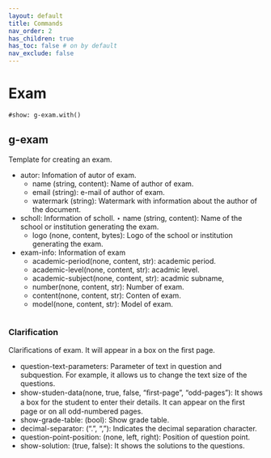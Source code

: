 ```yaml
---
layout: default
title: Commands
nav_order: 2
has_children: true
has_toc: false # on by default
nav_exclude: false
---
```

# Exam

```typst
#show: g-exam.with()
```

## g-exam

Template for creating an exam.
- autor: Infomation of autor of exam.
    - name (string, content): Name of author of exam.
    - email (string): e-mail of author of exam.
    - watermark (string): Watermark with information about the author of the document.
- scholl: Information of scholl.
    ‣ name (string, content): Name of the school or institution generating the exam.
    - logo (none, content, bytes): Logo of the school or institution generating the exam.
- exam-info: Information of exam
    - academic-period(none, content, str): academic period.
    - academic-level(none, content, str): acadmic level.
    - academic-subject(none, content, str): acadmic subname,
    - number(none, content, str): Number of exam.
    - content(none, content, str): Conten of exam.
    - model(none, content, str): Model of exam.

```
```

### Clarification

Clariﬁcations of exam. It will appear in a box on the ﬁrst page.
- question-text-parameters: Parameter of text in question and subquestion. For example, it allows
us to change the text size of the questions.
- show-studen-data(none, true, false, “ﬁrst-page”, “odd-pages”): It shows a box for the student to
enter their details. It can appear on the ﬁrst page or on all odd-numbered pages.
- show-grade-table: (bool): Show grade table.
- decimal-separator: (“.”, “,”): Indicates the decimal separation character.
- question-point-position: (none, left, right): Position of question point.
- show-solution: (true, false): It shows the solutions to the questions.